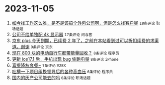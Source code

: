 # 2023-11-05

1. [如今找工作这么难，是不是该搞个外包公司啊，但是怎么找客户呢](https://www.v2ex.com/t/988737) `18条评论` `职场话题`
1. [公司不给单独配 4k 显示器](https://www.v2ex.com/t/988731) `17条评论` `问与答`
1. [京东 plus 今天到期，已续费 2 年了，之前在本站看到过可以折扣续费的求渠道。谢谢](https://www.v2ex.com/t/988732) `9条评论` `京东`
1. [现在 800 块的电动自行车都带能量回收？](https://www.v2ex.com/t/988751) `8条评论` `程序员`
1. [更新 ios17.1 后，手机出现 bug 偷跑电量](https://www.v2ex.com/t/988726) `8条评论` `iPhone`
1. [喜提降权套餐~](https://www.v2ex.com/t/988729) `7条评论` `V2EX`
1. [吐槽一下项目组换领导后的各种高血压](https://www.v2ex.com/t/988758) `6条评论` `程序员`
1. [国内的灰产公司能去的吗](https://www.v2ex.com/t/988742) `6条评论` `职场话题`
